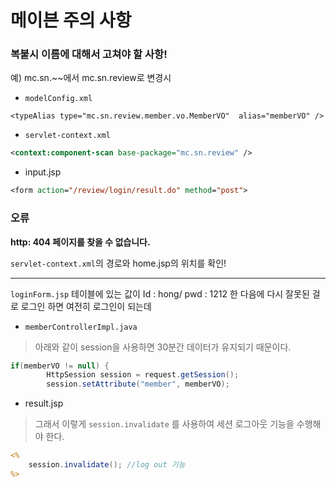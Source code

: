 # 메이븐 주의 사항

### 복붙시 이름에 대해서 고쳐야 할 사항!

예) mc.sn.~~에서 mc.sn.review로 변경시

- `modelConfig.xml`

`<typeAlias type="mc.sn.review.member.vo.MemberVO"  alias="memberVO" />`

- `servlet-context.xml`

```xml
<context:component-scan base-package="mc.sn.review" />
```

- input.jsp

```jsp
<form action="/review/login/result.do" method="post">
```



### 오류

**http: 404 페이지를 찾을 수 없습니다.**

`servlet-context.xml`의 경로와 home.jsp의 위치를 확인!



---



`loginForm.jsp` 테이블에 있는 값이 Id : hong/ pwd : 1212 한 다음에 다시 잘못된 걸로 로그인 하면 여전히 로그인이 되는데 

- `memberControllerImpl.java`

> 아래와 같이 session을 사용하면 30분간 데이터가 유지되기 때문이다. 

```java
if(memberVO != null) {
	    HttpSession session = request.getSession();
	    session.setAttribute("member", memberVO);
```

- result.jsp

> 그래서 이렇게 `session.invalidate` 를 사용하여 세션 로그아웃 기능을 수행해야 한다.

```jsp
<%
	session.invalidate(); //log out 기능
%>
```





